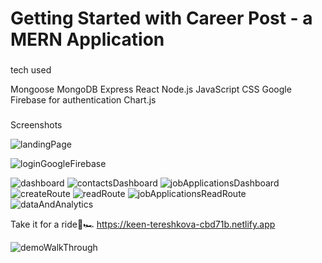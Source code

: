 # Getting Started with Career Post - a MERN Application

###

tech used


Mongoose
MongoDB
Express
React
Node.js
JavaScript
CSS
Google Firebase for authentication
Chart.js

### 

Screenshots

![landingPage](https://i.imgur.com/qCNWhAi.png)

![loginGoogleFirebase](https://i.imgur.com/MNHqgIW.png)

![dashboard](https://i.imgur.com/EsxWL95.png)
![contactsDashboard](https://i.imgur.com/LYqDPac.png)
![jobApplicationsDashboard](https://i.imgur.com/pqTozpE.png)
![createRoute](https://i.imgur.com/3ZyOo7W.png)
![readRoute](https://i.imgur.com/VIbe9HY.png)
![jobApplicationsReadRoute](https://i.imgur.com/c1NsQkO.png)
![dataAndAnalytics](https://i.imgur.com/saMx7wu.png)


Take it for a ride🔑🏎 
https://keen-tereshkova-cbd71b.netlify.app

![demoWalkThrough](https://share.vidyard.com/watch/kZiqiRm2HZiuprf17v94k6?) 